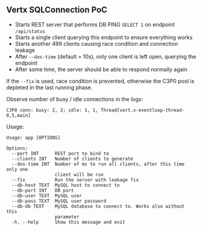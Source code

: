 ## Vertx SQLConnection PoC

- Starts REST server that performs DB PING `SELECT 1` on endpoint `/api/status`
- Starts a single client querying this endpoint to ensure everything works
- Starts another 499 clients causing race condition and connection leakage
- After `--dos-time` (default = 10s), only one client is left open, querying the endpoint
- After some time, the server should be able to respond normally again

If the `--fix` is used, race condition is prevented, otherwise the C3P0 pool is depleted in the last running phase.

Observe number of busy / idle connections in the logs:

```
C3P0 conn: busy: 2, 2; idle: 1, 1, Thread[vert.x-eventloop-thread-0,5,main]
```

Usage:
```
Usage: app [OPTIONS]

Options:
  --port INT      REST port to bind to
  --clients INT   Number of clients to generate
  --dos-time INT  Number of ms to run all clients, after this time only one
                  client will be run
  --fix           Run the server with leakage fix
  --db-host TEXT  MySQL host to connect to
  --db-port INT   DB port
  --db-user TEXT  MySQL user
  --db-pass TEXT  MySQL user password
  --db-db TEXT    MySQL database to connect to. Works also without this
                  parameter
  -h, --help      Show this message and exit
```